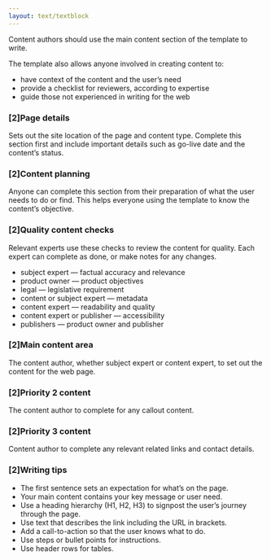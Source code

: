 ```yaml
---
layout: text/textblock
---
```


Content authors should use the main content section of the template to write.

The template also allows anyone involved in creating content to:
- have context of the content and the user’s need
- provide a checklist for reviewers, according to expertise
- guide those not experienced in writing for the web

### [2]Page details

Sets out the site location of the page and content type. Complete this section first and include important details such as go-live date and the content’s status.

### [2]Content planning

Anyone can complete this section from their preparation of what the user needs to do or find.
This helps everyone using the template to know the content’s objective.

### [2]Quality content checks

Relevant experts use these checks to review the content for quality. Each expert can complete as done, or make notes for any changes.

- subject expert — factual accuracy and relevance
- product owner — product objectives
- legal — legislative requirement
- content or subject expert — metadata
- content expert — readability and quality
- content expert or publisher — accessibility
- publishers — product owner and publisher

### [2]Main content area

The content author, whether subject expert or content expert, to set out the content for the web page.

### [2]Priority 2 content

The content author to complete for any callout content.

### [2]Priority 3 content

Content author to complete any relevant related links and contact details.

### [2]Writing tips

- The first sentence sets an expectation for what’s on the page.
- Your main content contains your key message or user need.
- Use a heading hierarchy (H1, H2, H3) to signpost the user’s journey through the page.
- Use text that describes the link including the URL in brackets.
- Add a call-to-action so that the user knows what to do.
- Use steps or bullet points for instructions.
- Use header rows for tables.
